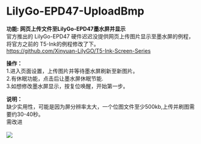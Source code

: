 # LilyGo-EPD47-UploadBmp
<b>功能: 网页上传文件至LilyGo-EPD47墨水屏并显示</b> </br>
官方推出的 LilyGo-EPD47 硬件迟迟没提供网页上传图片显示至墨水屏的例程，将官方之前的 T5-Ink的例程修改了下。 </br>
https://github.com/Xinyuan-LilyGO/T5-Ink-Screen-Series </br>

<b>操作：</b>  </br>
1.进入页面设置，上传图片并等待墨水屏刷新至新图片。 </br>
2.有休眠功能，点击后让墨水屏休眠节能. </br>
3.如想修改墨水屏显示，按复位唤醒，开始第一步。 </br>

<b> 说明：</b>  </br>
   缺少实用性，可能是因为屏分辨率太大，一个位图文件至少500kb,上传并刷图需要约30-40秒。 </br>
   需改进 </br>
<br/>
<img src= 'https://raw.githubusercontent.com/lixy123/LilyGo-EPD47-UploadBmp/main/epd47.JPG' /> 
<br/>
